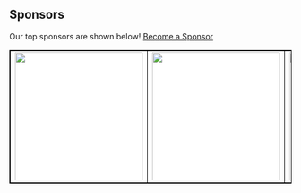## Sponsors

Our top sponsors are shown below! [Become a Sponsor](http://127.0.0.1:5001/readmesponsors-prod/us-central1/api/sponsors/YTi2n8kMjjX1CmfcEeos)

<table style="background-color: white; border: 1px solid black">
  <tbody>
    <tr width="1200px">
      <td width="300px" align="center" style="border: 1px solid black">
        <a href="http://127.0.0.1:5001/readmesponsors-prod/us-central1/api/sponsors/YTi2n8kMjjX1CmfcEeos/0" target="_blank">
          <img src="https://storage.googleapis.com/readmesponsors-prod.firebasestorage.app/projects/YTi2n8kMjjX1CmfcEeos/image_0.png" width="228" style="pointer-events: none;"/>
        </a>
      </td>
      <td width="300px" align="center" style="border: 1px solid black">
        <a href="http://127.0.0.1:5001/readmesponsors-prod/us-central1/api/sponsors/YTi2n8kMjjX1CmfcEeos/1" target="_blank">
          <img src="https://storage.googleapis.com/readmesponsors-prod.firebasestorage.app/projects/YTi2n8kMjjX1CmfcEeos/image_1.png" width="228" style="pointer-events: none;"/>
        </a>
      </td>
      <td width="300px" align="center" style="border: 1px solid black">
        <a href="http://127.0.0.1:5001/readmesponsors-prod/us-central1/api/sponsors/YTi2n8kMjjX1CmfcEeos/2" target="_blank">
          <img src="https://storage.googleapis.com/readmesponsors-prod.firebasestorage.app/projects/YTi2n8kMjjX1CmfcEeos/image_2.png" width="228" style="pointer-events: none;"/>
        </a>
      </td>
      <td width="300px" align="center" style="border: 1px solid black">
        <a href="http://127.0.0.1:5001/readmesponsors-prod/us-central1/api/sponsors/YTi2n8kMjjX1CmfcEeos/3" target="_blank">
          <img src="https://storage.googleapis.com/readmesponsors-prod.firebasestorage.app/projects/YTi2n8kMjjX1CmfcEeos/image_3.png" width="228" style="pointer-events: none;"/>
        </a>
      </td>
    </tr>
  </tbody>
</table>
